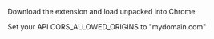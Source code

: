 Download the extension and load unpacked into Chrome

Set your API CORS_ALLOWED_ORIGINS to "mydomain.com"